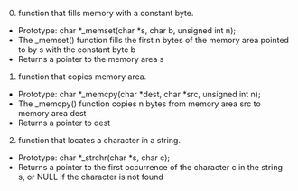 0. function that fills memory with a constant byte.
* Prototype: char *_memset(char *s, char b, unsigned int n);
* The _memset() function fills the first n bytes of the memory area pointed to by s with the constant byte b
* Returns a pointer to the memory area s
1. function that copies memory area.
* Prototype: char *_memcpy(char *dest, char *src, unsigned int n);
* The _memcpy() function copies n bytes from memory area src to memory area dest
* Returns a pointer to dest
2. function that locates a character in a string.
* Prototype: char *_strchr(char *s, char c);
* Returns a pointer to the first occurrence of the character c in the string s, or NULL if the character is not found
